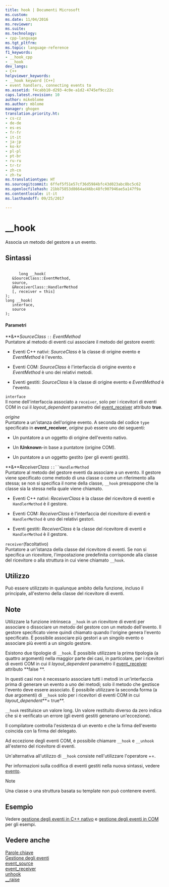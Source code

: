 ```yaml
---
title: hook | Documenti Microsoft
ms.custom: 
ms.date: 11/04/2016
ms.reviewer: 
ms.suite: 
ms.technology:
- cpp-language
ms.tgt_pltfrm: 
ms.topic: language-reference
f1_keywords:
- __hook_cpp
- __hook
dev_langs:
- C++
helpviewer_keywords:
- __hook keyword [C++]
- event handlers, connecting events to
ms.assetid: f4cabb10-d293-4c0e-a1d2-4745ef9cc22c
caps.latest.revision: 10
author: mikeblome
ms.author: mblome
manager: ghogen
translation.priority.ht:
- cs-cz
- de-de
- es-es
- fr-fr
- it-it
- ja-jp
- ko-kr
- pl-pl
- pt-br
- ru-ru
- tr-tr
- zh-cn
- zh-tw
ms.translationtype: HT
ms.sourcegitcommit: 6ffef5f51e57cf36d5984bfc43d023abc8bc5c62
ms.openlocfilehash: 21bb75853d8664ad46bc48fc907946ae5a147f9a
ms.contentlocale: it-it
ms.lasthandoff: 09/25/2017

---
```

# <a name="hook"></a>__hook
Associa un metodo del gestore a un evento.  
  
## <a name="syntax"></a>Sintassi  
  
```  
  
      long __hook(  
   &SourceClass::EventMethod,  
   source,  
   &ReceiverClass::HandlerMethod  
   [, receiver = this]  
);  
long __hook(  
   interface,  
   source  
);  
```  
  
#### <a name="parameters"></a>Parametri  
 **&***SourceClass* `::` *EventMethod*  
 Puntatore al metodo di eventi cui associare il metodo del gestore eventi:  
  
-   Eventi C++ nativi: *SourceClass* è la classe di origine evento e *EventMethod* è l'evento.  
  
-   Eventi COM: *SourceClass* è l'interfaccia di origine evento e *EventMethod* è uno dei relativi metodi.  
  
-   Eventi gestiti: *SourceClass* è la classe di origine evento e *EventMethod* è l'evento.  
  
 `interface`  
 Il nome dell'interfaccia associato a `receiver`, solo per i ricevitori di eventi COM in cui il *layout_dependent* parametro del [event_receiver](../windows/event-receiver.md) attributo **true**.  
  
 *origine*  
 Puntatore a un'istanza dell'origine evento. A seconda del codice `type` specificato in **event_receiver**, *origine* può essere uno dei seguenti:  
  
-   Un puntatore a un oggetto di origine dell'evento nativo.  
  
-   Un **IUnknown**-in base a puntatore (origine COM).  
  
-   Un puntatore a un oggetto gestito (per gli eventi gestiti).  
  
 **&***ReceiverClass* `::``HandlerMethod`  
 Puntatore al metodo del gestore eventi da associare a un evento. Il gestore viene specificato come metodo di una classe o come un riferimento alla stessa; se non si specifica il nome della classe, `__hook` presuppone che la classe sia la stessa nella quale viene chiamato.  
  
-   Eventi C++ nativi: *ReceiverClass* è la classe del ricevitore di eventi e `HandlerMethod` è il gestore.  
  
-   Eventi COM: *ReceiverClass* è l'interfaccia del ricevitore di eventi e `HandlerMethod` è uno dei relativi gestori.  
  
-   Eventi gestiti: *ReceiverClass* è la classe del ricevitore di eventi e `HandlerMethod` è il gestore.  
  
 `receiver`(facoltativo)  
 Puntatore a un'istanza della classe del ricevitore di eventi. Se non si specifica un ricevitore, l'impostazione predefinita corrisponde alla classe del ricevitore o alla struttura in cui viene chiamato `__hook`.  
  
## <a name="usage"></a>Utilizzo  
 Può essere utilizzato in qualunque ambito della funzione, incluso il principale, all'esterno della classe del ricevitore di eventi.  
  
## <a name="remarks"></a>Note  
 Utilizzare la funzione intrinseca `__hook` in un ricevitore di eventi per associare o dissociare un metodo del gestore con un metodo dell'evento. Il gestore specificato viene quindi chiamato quando l'origine genera l'evento specificato. È possibile associare più gestori a un singolo evento o associare più eventi a un singolo gestore.  
  
 Esistono due tipologie di `__hook`. È possibile utilizzare la prima tipologia (a quattro argomenti) nella maggior parte dei casi, in particolare, per i ricevitori di eventi COM in cui il *layout_dependent* parametro il [event_receiver](../windows/event-receiver.md) attributo **false **.  
  
 In questi casi non è necessario associare tutti i metodi in un'interfaccia prima di generare un evento a uno dei metodi; solo il metodo che gestisce l'evento deve essere associato. È possibile utilizzare la seconda forma (a due argomenti) di `__hook` solo per i ricevitori di eventi COM in cui *layout_dependent***= true**.  
  
 `__hook` restituisce un valore long. Un valore restituito diverso da zero indica che si è verificato un errore (gli eventi gestiti generano un'eccezione).  
  
 Il compilatore controlla l'esistenza di un evento e che la firma dell'evento coincida con la firma del delegato.  
  
 Ad eccezione degli eventi COM, è possibile chiamare `__hook` e `__unhook` all'esterno del ricevitore di eventi.  
  
 Un'alternativa all'utilizzo di `__hook` consiste nell'utilizzare l'operatore +=.  
  
 Per informazioni sulla codifica di eventi gestiti nella nuova sintassi, vedere [evento](../windows/event-cpp-component-extensions.md).  
  
> [!NOTE]
>  Una classe o una struttura basata su template non può contenere eventi.  
  
## <a name="example"></a>Esempio  
 Vedere [gestione degli eventi in C++ nativo](../cpp/event-handling-in-native-cpp.md) e [gestione degli eventi in COM](../cpp/event-handling-in-com.md) per gli esempi.  
  
## <a name="see-also"></a>Vedere anche  
 [Parole chiave](../cpp/keywords-cpp.md)   
 [Gestione degli eventi](../cpp/event-handling.md)   
 [event_source](../windows/event-source.md)   
 [event_receiver](../windows/event-receiver.md)   
 [unhook](../cpp/unhook.md)   
 [__raise](../cpp/raise.md)
